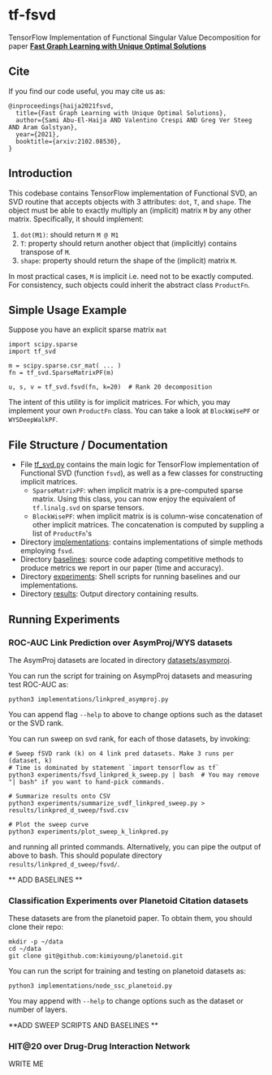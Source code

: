 # tf-fsvd
TensorFlow Implementation of Functional Singular Value Decomposition for paper
[**Fast Graph Learning with Unique Optimal Solutions**](https://arxiv.org/abs/2102.08530)

## Cite
If you find our code useful, you may cite us as:

    @inproceedings{haija2021fsvd,
      title={Fast Graph Learning with Unique Optimal Solutions},
      author={Sami Abu-El-Haija AND Valentino Crespi AND Greg Ver Steeg AND Aram Galstyan},
      year={2021},
      booktitle={arxiv:2102.08530},
    }

## Introduction

This codebase contains TensorFlow implementation of Functional SVD, an SVD routine
that accepts objects with 3 attributes: `dot`, `T`, and `shape`.
The object must be able to exactly multiply an (implicit) matrix `M` by any other
matrix. Specifically, it should implement:

  1. `dot(M1)`: should return `M @ M1`
  1. `T`: property should return another object that (implicitly) contains transpose of `M`.
  1. `shape`: property should return the shape of the (implicit) matrix `M`.

In most practical cases, `M` is implicit i.e. need not to be exactly computed.
For consistency, such objects could inherit the abstract class `ProductFn`.



## Simple Usage Example

Suppose you have an explicit sparse matrix `mat`

    import scipy.sparse
    import tf_svd

    m = scipy.sparse.csr_mat( ... )
    fn = tf_svd.SparseMatrixPF(m)

    u, s, v = tf_svd.fsvd(fn, k=20)  # Rank 20 decomposition


The intent of this utility is for implicit matrices. For which, you may implement
your own `ProductFn` class. You can take a look at `BlockWisePF` or `WYSDeepWalkPF`.


## File Structure / Documentation

 * File [tf_svd.py](https://github.com/samihaija/tf-fsvd/blob/main/tf_svd.py) contains the main logic for TensorFlow implementation of
   Functional SVD (function `fsvd`), as well as a few classes for constructing
   implicit matrices.
   * `SparseMatrixPF`: when implicit matrix is a pre-computed sparse matrix.
     Using this class, you can now enjoy the equivalent of `tf.linalg.svd` on
     sparse tensors.
   * `BlockWisePF`: when implicit matrix is is column-wise concatenation of other
     implicit matrices. The concatenation is computed by suppling a list of `ProductFn`'s
 * Directory [implementations](https://github.com/samihaija/tf-fsvd/tree/main/implementations): contains implementations of simple methods employing `fsvd`.
 * Directory [baselines](https://github.com/samihaija/tf-fsvd/tree/main/baselines): source code adapting competitive methods to produce metrics
   we report in our paper (time and accuracy).
 * Directory [experiments](https://github.com/samihaija/tf-fsvd/tree/main/experiments): Shell scripts for running baselines and our implementations.
 * Directory [results](https://github.com/samihaija/tf-fsvd/tree/main/results): Output directory containing results.


## Running Experiments

### ROC-AUC Link Prediction over AsymProj/WYS datasets
The AsymProj datasets are located in directory [datasets/asymproj](https://github.com/samihaija/tf-fsvd/tree/main/datasets/asymproj).

You can run the script for training on AsympProj datasets and measuring test ROC-AUC as:

    python3 implementations/linkpred_asymproj.py

You can append flag `--help` to above to change options such as the dataset or the SVD rank.

You can run sweep on svd rank, for each of those datasets, by invoking:

    # Sweep fSVD rank (k) on 4 link pred datasets. Make 3 runs per (dataset, k)
    # Time is dominated by statement `import tensorflow as tf`
    python3 experiments/fsvd_linkpred_k_sweep.py | bash  # You may remove "| bash" if you want to hand-pick commands.
    
    # Summarize results onto CSV
    python3 experiments/summarize_svdf_linkpred_sweep.py > results/linkpred_d_sweep/fsvd.csv
    
    # Plot the sweep curve
    python3 experiments/plot_sweep_k_linkpred.py


and running all printed commands. Alternatively, you can pipe the output of above to bash. This should populate directory `results/linkpred_d_sweep/fsvd/`.

** ADD BASELINES **

### Classification Experiments over Planetoid Citation datasets
These datasets are from the planetoid paper. To obtain them, you should clone their repo:

    mkdir -p ~/data
    cd ~/data
    git clone git@github.com:kimiyoung/planetoid.git

You can run the script for training and testing on planetoid datasets as:

    python3 implementations/node_ssc_planetoid.py

You may append with `--help` to change options such as the dataset or number of layers.

**ADD SWEEP SCRIPTS AND BASELINES **

### HIT@20 over Drug-Drug Interaction Network
WRITE ME 

